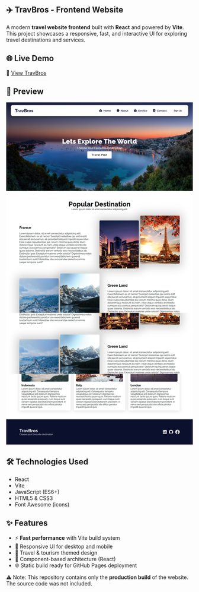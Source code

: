 ## ✈️ TravBros - Frontend Website

A modern **travel website frontend** built with **React** and powered by **Vite**. This project showcases a responsive, fast, and interactive UI for exploring travel destinations and services.  

## 🌐 Live Demo
🔗 [View TravBros](https://travbros-frontend-react.vercel.app/)  

## 👀 Preview
![TravBros Preview](preview.png)

## 🛠️ Technologies Used
- React  
- Vite  
- JavaScript (ES6+)  
- HTML5 & CSS3  
- Font Awesome (icons)  

## ✨ Features
- ⚡ **Fast performance** with Vite build system  
- 🎨 Responsive UI for desktop and mobile  
- 📍 Travel & tourism themed design  
- 🧩 Component-based architecture (React)  
- 🌐 Static build ready for GitHub Pages deployment  

⚠️ Note: This repository contains only the **production build** of the website. The source code was not included.  
